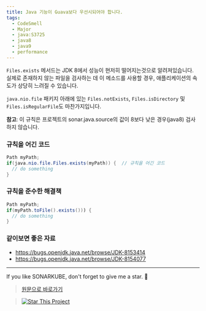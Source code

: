 ```yaml
---
title: Java 기능이 Guava보다 우선시되어야 합니다.
tags:
  - CodeSmell
  - Major
  - java:S3725
  - java8
  - java9
  - performance
---
```


`Files.exists` 메서드는 JDK 8에서 성능이 현저히 떨어지는것으로 알려져있습니다.
실제로 존재하지 않는 파일을 검사하는 데 이 메소드를 사용할 경우, 애플리케이션의 속도가 상당히 느려질 수 있습니다.

`java.nio.file` 패키지 아래에 있는 `Files.notExists`, `Files.isDirectory` 및 `Files.isRegularFile`도 마찬가지입니다.

**참고**: 이 규칙은 프로젝트의 sonar.java.source의 값이 8보다 낮은 경우(java8) 검사하지 않습니다.

### 규칙을 어긴 코드

```java
Path myPath;
if(java.nio.file.Files.exists(myPath)) {  // 규칙을 어긴 코드
  // do something
}
```

### 규칙을 준수한 해결책

```java
Path myPath;
if(myPath.toFile().exists())) {
  // do something
}
```

### 같이보면 좋은 자료

- https://bugs.openjdk.java.net/browse/JDK-8153414
- https://bugs.openjdk.java.net/browse/JDK-8154077

---

If you like SONARKUBE, don't forget to give me a star. :star2:

> [원문으로 바로가기](https://rules.sonarsource.com/java/tag/java8/RSPEC-3725)

> [![Star This Project](https://img.shields.io/github/stars/kantabile/sonarkube.svg?label=Stars&style=social)](https://github.com/kantabile/sonarkube)
